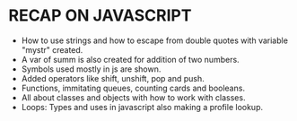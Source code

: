 # RECAP ON JAVASCRIPT

- How to use strings and how to escape from double quotes with variable "mystr" created.
- A var of summ is also created for addition of two numbers.
- Symbols used mostly in js are shown.
- Added operators like shift, unshift, pop and push.
- Functions, immitating queues, counting cards and booleans.
- All about classes and objects with how to work with classes.
- Loops: Types and uses in javascript also making a profile lookup.
